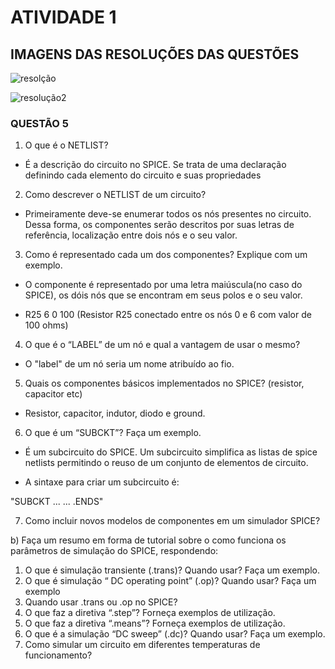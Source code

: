 # ATIVIDADE 1

## IMAGENS DAS RESOLUÇÕES DAS QUESTÕES

![resolção](https://github.com/alvesotavio21/ELN22104_2020_2/blob/prof-lohmann-Alunos_01/resolu%C3%A7%C3%A3o%20parte%201.png)

![resolução2](https://github.com/alvesotavio21/ELN22104_2020_2/blob/prof-lohmann-Alunos_01/resolu%C3%A7%C3%A3o%20parte%202.png)

### QUESTÃO 5

1. O que é o NETLIST?

+ É a descrição do circuito no SPICE. Se trata de uma declaração definindo cada elemento do circuito e suas propriedades

2. Como descrever o NETLIST de um circuito?

+ Primeiramente deve-se enumerar todos os nós presentes no circuito. Dessa forma, os componentes serão descritos por suas letras de referência, localização entre dois nós e o seu valor.

3. Como é representado cada um dos componentes? Explique com um exemplo.

+ O componente é representado por uma letra maiúscula(no caso do SPICE), os dóis nós que se encontram em seus polos e o seu valor. 

+ R25 6 0 100 (Resistor R25 conectado entre os nós 0 e 6 com valor de 100 ohms) 

4. O que é o “LABEL” de um nó e qual a vantagem de usar o mesmo?

+ O "label" de um nó seria um nome atribuído ao fio.

5. Quais os componentes básicos implementados no SPICE? (resistor, capacitor etc)

+ Resistor, capacitor, indutor, diodo e ground.

6. O que é um “SUBCKT”? Faça um exemplo.

+ É um subcircuito do SPICE. Um subcircuito simplifica as listas de spice netlists permitindo o reuso de um conjunto de elementos de circuito.

+ A sintaxe para criar um subcircuito é:

"SUBCKT <SubName> <N1> <N2> ...
...
.ENDS"

7. Como incluir novos modelos de componentes em um simulador SPICE?

b) Faça um resumo em forma de tutorial sobre o como funciona os parâmetros de simulação
do SPICE, respondendo:
1. O que é simulação transiente (.trans)? Quando usar? Faça um exemplo.
2. O que é simulação “ DC operating point” (.op)? Quando usar? Faça um exemplo
3. Quando usar .trans ou .op no SPICE?
4. O que faz a diretiva “.step”? Forneça exemplos de utilização.
5. O que faz a diretiva “.means”? Forneça exemplos de utilização.
6. O que é a simulação “DC sweep” (.dc)? Quando usar? Faça um exemplo.
7. Como simular um circuito em diferentes temperaturas de funcionamento?
